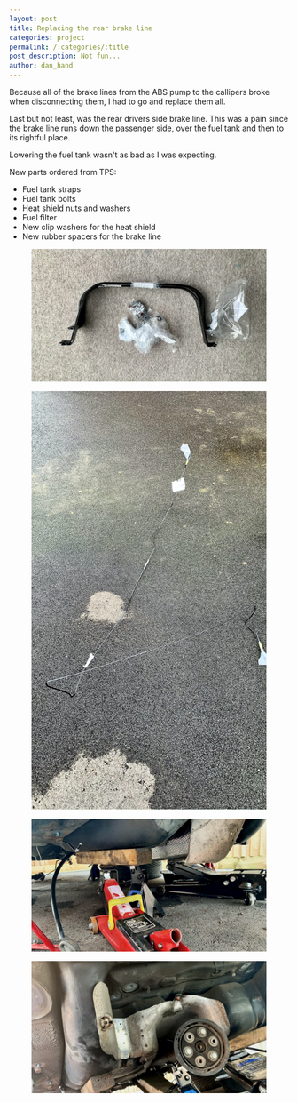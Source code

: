 ```yaml
---
layout: post
title: Replacing the rear brake line
categories: project 
permalink: /:categories/:title
post_description: Not fun...
author: dan_hand
---
```


Because all of the brake lines from the ABS pump to the callipers broke when disconnecting them, I had to go and replace them all.

Last but not least, was the rear drivers side brake line. This was a pain since the brake line runs down the passenger side, over the fuel tank and then to its rightful place.

Lowering the fuel tank wasn't as bad as I was expecting.

New parts ordered from TPS:
- Fuel tank straps
- Fuel tank bolts
- Heat shield nuts and washers
- Fuel filter
- New clip washers for the heat shield
- New rubber spacers for the brake line

<figure class="full-img"><img src="/assets/images/replacing-the-rear-brake-line-1.jpeg" alt="MK4 R32 replacing the rear brake line"></figure>
<figure class="full-img"><img src="/assets/images/replacing-the-rear-brake-line-2.jpeg" alt="MK4 R32 replacing the rear brake line"></figure>
<figure class="full-img"><img src="/assets/images/replacing-the-rear-brake-line-3.jpeg" alt="MK4 R32 replacing the rear brake line"></figure>
<figure class="full-img"><img src="/assets/images/replacing-the-rear-brake-line-4.jpeg" alt="MK4 R32 replacing the rear brake line"></figure>
